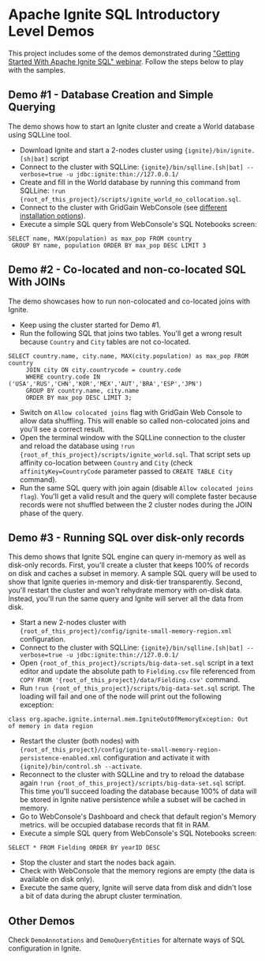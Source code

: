 # Apache Ignite SQL Introductory Level Demos

This project includes some of the demos demonstrated during ["Getting Started With Apache Ignite SQL" webinar](
https://www.gridgain.com/resources/webinars/getting-started-apache-ignite-and-sql). Follow the steps below to play with 
the samples.  

## Demo #1 - Database Creation and Simple Querying

The demo shows how to start an Ignite cluster and create a World database using SQLLine tool.

* Download Ignite and start a 2-nodes cluster using `{ignite}/bin/ignite.[sh|bat]` script
* Connect to the cluster with SQLLine: `{ignite}/bin/sqlline.[sh|bat] --verbose=true -u jdbc:ignite:thin://127.0.0.1/`
* Create and fill in the World database by running this command from SQLLine: `!run {root_of_this_project}/scripts/ignite_world_no_collocation.sql`.
* Connect to the cluster with GridGain WebConsole (see [different installation options](https://www.gridgain.com/docs/web-console/latest/web-console-getting-started)).
* Execute a simple SQL query from WebConsole's SQL Notebooks screen: 
```
SELECT name, MAX(population) as max_pop FROM country
 GROUP BY name, population ORDER BY max_pop DESC LIMIT 3
```
 
## Demo #2 - Co-located and non-co-located SQL With JOINs 

The demo showcases how to run non-colocated and co-located joins with Ignite.

* Keep using the cluster started for Demo #1.
* Run the following SQL that joins two tables. You'll get a wrong result because `Country` and `City` tables are not co-located.
```
SELECT country.name, city.name, MAX(city.population) as max_pop FROM country
     JOIN city ON city.countrycode = country.code
     WHERE country.code IN ('USA','RUS','CHN','KOR','MEX','AUT','BRA','ESP','JPN')
     GROUP BY country.name, city.name 
     ORDER BY max_pop DESC LIMIT 3;
```
* Switch on `Allow colocated joins` flag with GridGain Web Console to allow data shuffling. This will enable so called
non-colocated joins and you'll see a correct result.     
* Open the terminal window with the SQLLine connection to the cluster and reload the  database using `!run {root_of_this_project}/scripts/ignite_world.sql`.
That script sets up affinity co-location between `Country` and `City` (check `affinityKey=CountryCode` parameter passed to `CREATE TABLE City` command).
* Run the same SQL query with join again (disable `Allow colocated joins flag`). You'll get a valid result and the query
will complete faster because records were not shuffled between the 2 cluster nodes during the JOIN phase of the query.

## Demo #3 - Running SQL over disk-only records

This demo shows that Ignite SQL engine can query in-memory as well as disk-only records. First, you'll create a cluster
that keeps 100% of records on disk and caches a subset in memory. A sample SQL query will be used to show that Ignite
queries in-memory and disk-tier transparently. Second, you'll restart the cluster and won't rehydrate memory with on-disk data.
Instead, you'll run the same query and Ignite will server all the data from disk. 

* Start a new 2-nodes cluster with `{root_of_this_project}/config/ignite-small-memory-region.xml` configuration.
* Connect to the cluster with SQLLine: `{ignite}/bin/sqlline.[sh|bat] --verbose=true -u jdbc:ignite:thin://127.0.0.1/`
* Open `{root_of_this_project}/scripts/big-data-set.sql` script in a text editor and update the absolute path to `Fielding.csv` file referenced from 
`COPY FROM '{root_of_this_project}/data/Fielding.csv'` command.
* Run `!run {root_of_this_project}/scripts/big-data-set.sql` script. The loading will fail and one of the node will print out the following exception:
```
class org.apache.ignite.internal.mem.IgniteOutOfMemoryException: Out of memory in data region
```
* Restart the cluster (both nodes) with `{root_of_this_project}/config/ignite-small-memory-region-persistence-enabled.xml` 
configuration and activate it with `{ignite}/bin/control.sh --activate`.
* Reconnect to the cluster with SQLLine and try to reload the database again `!run {root_of_this_project}/scripts/big-data-set.sql` script.
This time you'll succeed loading the database because 100% of data will be stored in Ignite native persistence while a subset will be cached in memory.
* Go to WebConsole's Dashboard and check that default region's Memory metrics.
 will be occupied database records that fit in RAM.
* Execute a simple SQL query from WebConsole's SQL Notebooks screen: 
```
SELECT * FROM Fielding ORDER BY yearID DESC
```
* Stop the cluster and start the nodes back again.
* Check with WebConsole that the memory regions are empty (the data is available on disk only).
* Execute the same query, Ignite will serve data from disk and didn't lose a bit of data during the abrupt 
cluster termination.

## Other Demos

Check `DemoAnnotations` and `DemoQueryEntities` for alternate ways of SQL configuration in Ignite.

